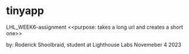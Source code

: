 # tinyapp
LHL_WEEK6-assignment
<<purpose: takes a long url and creates a short one>>

by: Roderick Shoolbraid, student at Lighthouse Labs 
Novemeber 4 2023

